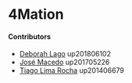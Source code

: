 # 4Mation

#### Contributors

- [Deborah Lago](mailto:@up.pt) up201806102
- [José Macedo](mailto:@up.pt) up201705226
- [Tiago Lima Rocha](mailto:up201406679@up.pt) up201406679
